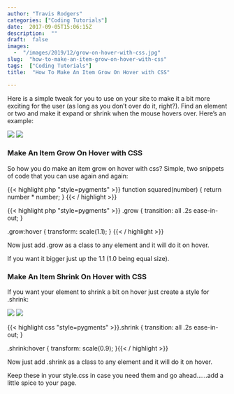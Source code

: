 ```yaml
---
author: "Travis Rodgers"
categories: ["Coding Tutorials"]
date:  2017-09-05T15:06:15Z
description:  ""
draft:  false
images: 
  -  "/images/2019/12/grow-on-hover-with-css.jpg"
slug:  "how-to-make-an-item-grow-on-hover-with-css"
tags:  ["Coding Tutorials"]
title:  "How To Make An Item Grow On Hover with CSS"

---
```

<style>
    .grow { 
transition: all .2s ease-in-out; 
}

.grow:hover { 
transform: scale(1.1); 
}

.shrink { 
transition: all .2s ease-in-out; 
}

.shrink:hover { 
transform: scale(0.9); 
}
    </style>

<p>Here is a simple tweak for you to use on your site to make it a bit more exciting for the user (as long as you don&#8217;t over do it, right?). Find an element or two and make it expand or shrink when the mouse hovers over. Here&#8217;s an example:</p>
<p><img class="grow" src="/images/2019/12/1-hover.jpg" /> <img class="grow" src="/images/2019/12/2-hover.jpg" /></p>
<h3>Make An Item Grow On Hover with CSS</h3>
<p>So how you do make an item grow on hover with css? Simple, two snippets of code that you can use again and again:</p>
{{< highlight php "style=pygments" >}}
function squared(number) {
  return number * number;
}
{{< / highlight >}}

{{< highlight php "style=pygments" >}}
.grow { 
transition: all .2s ease-in-out; 
}

.grow:hover { 
transform: scale(1.1); 
}
{{< / highlight >}}
<p>Now just add .grow as a class to any element and it will do it on hover.</p>
<p>If you want it bigger just up the 1.1 (1.0 being equal size).</p>
<h3>Make An Item Shrink On Hover with CSS</h3>
<p>If you want your element to shrink a bit on hover just create a style for .shrink:</p>
<p><img class="shrink" src="/images/2019/12/1-hover.jpg" /> <img class="shrink" src="/images/2019/12/2-hover.jpg" /></p>
{{< highlight css "style=pygments" >}}.shrink { 
transition: all .2s ease-in-out; 
}

.shrink:hover { 
transform: scale(0.9); 
}{{< / highlight >}}
<p>Now just add .shrink as a class to any element and it will do it on hover.</p>
<p>Keep these in your style.css in case you need them and go ahead&#8230;&#8230;add a little spice to your page.</p>

<div class="youtube-banner textcenter"><a href="http://bit.ly/2OB4Zr5"></a></div>



